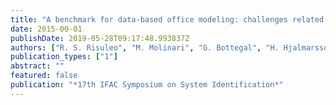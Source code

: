 ```yaml
---
title: "A benchmark for data-based office modeling: challenges related to CO$_2$ dynamics"
date: 2015-00-01
publishDate: 2019-05-28T09:17:48.993837Z
authors: ["R. S. Risuleo", "M. Molinari", "G. Bottegal", "H. Hjalmarsson", "K. H. Johansson"]
publication_types: ["1"]
abstract: ""
featured: false
publication: "*17th IFAC Symposium on System Identification*"
---
```


